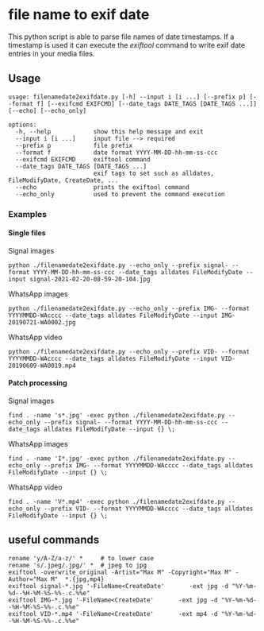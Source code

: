 # file name to exif date
This python script is able to parse file names of date timestamps.
If a timestamp is used it can execute the _exiftool_ command to write exif date entries in your media files.
## Usage
```
usage: filenamedate2exifdate.py [-h] --input i [i ...] [--prefix p] [--format f] [--exifcmd EXIFCMD] [--date_tags DATE_TAGS [DATE_TAGS ...]] [--echo] [--echo_only]

options:
  -h, --help            show this help message and exit
  --input i [i ...]     input file --> required
  --prefix p            file prefix
  --format f            date format YYYY-MM-DD-hh-mm-ss-ccc
  --exifcmd EXIFCMD     exiftool command
  --date_tags DATE_TAGS [DATE_TAGS ...]
                        exif tags to set such as alldates, FileModifyDate, CreateDate, ...
  --echo                prints the exiftool command
  --echo_only           used to prevent the command execution
```
### Examples
#### Single files
Signal images
```
python ./filenamedate2exifdate.py --echo_only --prefix signal- --format YYYY-MM-DD-hh-mm-ss-ccc --date_tags alldates FileModifyDate --input signal-2021-02-20-08-59-20-104.jpg 
```
WhatsApp images
```
python ./filenamedate2exifdate.py --echo_only --prefix IMG- --format YYYYMMDD-WAcccc --date_tags alldates FileModifyDate --input IMG-20190721-WA0002.jpg 
```
WhatsApp video
```
python ./filenamedate2exifdate.py --echo_only --prefix VID- --format YYYYMMDD-WAcccc --date_tags alldates FileModifyDate --input VID-20190609-WA0019.mp4 
```
#### Patch processing
Signal images
```
find . -name 's*.jpg' -exec python ./filenamedate2exifdate.py --echo_only --prefix signal- --format YYYY-MM-DD-hh-mm-ss-ccc --date_tags alldates FileModifyDate --input {} \;
```
WhatsApp images
```
find . -name 'I*.jpg' -exec python ./filenamedate2exifdate.py --echo_only --prefix IMG- --format YYYYMMDD-WAcccc --date_tags alldates FileModifyDate --input {} \;
```
WhatsApp video
```
find . -name 'V*.mp4' -exec python ./filenamedate2exifdate.py --echo_only --prefix VID- --format YYYYMMDD-WAcccc --date_tags alldates FileModifyDate --input {} \;
```

## useful commands

```
rename 'y/A-Z/a-z/' *     # to lower case
rename 's/.jpeg/.jpg/' *  # jpeg to jpg
exiftool -overwrite_original -Artist="Max M" -Copyright="Max M" -Author="Max M"  *.{jpg,mp4}
exiftool signal-*.jpg '-FileName<CreateDate'       -ext jpg -d "%Y-%m-%d--%H-%M-%S-%%-.c.%%e"
exiftool IMG-*.jpg '-FileName<CreateDate'       -ext jpg -d "%Y-%m-%d--%H-%M-%S-%%-.c.%%e"
exiftool VID-*.mp4 '-FileName<CreateDate'       -ext mp4 -d "%Y-%m-%d--%H-%M-%S-%%-.c.%%e"
```



